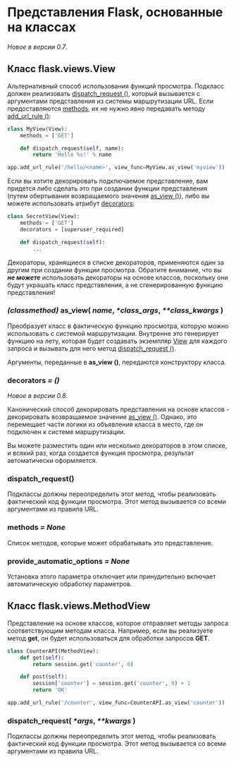 # Представления Flask, основанные на классах

_Новое в версии 0.7_.

## Класс flask.views.View

Альтернативный способ использования функций просмотра. Подкласс должен реализовать [dispatch\_request ()](predstavleniya-flask-osnovannye-na-klassakh.md#dispatch\_request), который вызывается с аргументами представления из системы маршрутизации URL. Если предоставляются [methods](predstavleniya-flask-osnovannye-na-klassakh.md#methods), их не нужно явно передавать методу [add\_url\_rule ()](obekt-prilozheniya-flask.md#add\_url\_rule-rule-endpoint-none-view\_func-none-provide\_automatic\_options-none-options):

```python
class MyView(View):
    methods = ['GET']

    def dispatch_request(self, name):
        return 'Hello %s!' % name

app.add_url_rule('/hello/<name>', view_func=MyView.as_view('myview'))
```

Если вы хотите декорировать подключаемое представление, вам придется либо сделать это при создании функции представления (путем обертывания возвращаемого значения [as\_view ()](predstavleniya-flask-osnovannye-na-klassakh.md#classmethod-as\_view)), либо вы можете использовать атрибут [decorators](predstavleniya-flask-osnovannye-na-klassakh.md#decorators):

```python
class SecretView(View):
    methods = ['GET']
    decorators = [superuser_required]

    def dispatch_request(self):
        ...
```

Декораторы, хранящиеся в списке декораторов, применяются один за другим при создании функции просмотра. Обратите внимание, что вы _**не можете**_ использовать декораторы на основе классов, поскольку они будут украшать класс представления, а не сгенерированную функцию представления!

### _(classmethod)_ as\_view( _name_, _\*class\_args_, _\*\*class\_kwargs_ )

Преобразует класс в фактическую функцию просмотра, которую можно использовать с системой маршрутизации. Внутренне это генерирует функцию на лету, которая будет создавать экземпляр [View](predstavleniya-flask-osnovannye-na-klassakh.md#klass-flask-views-view) для каждого запроса и вызывать для него метод [dispatch\_request ()](predstavleniya-flask-osnovannye-na-klassakh.md#dispatch\_request).

Аргументы, переданные в **as\_view ()**, передаются конструктору класса.

### decorators _= ()_

_Новое в версии 0.8_.

Канонический способ декорировать представления на основе классов - декорировать возвращаемое значение [as\_view ()](predstavleniya-flask-osnovannye-na-klassakh.md#classmethod-as\_view-name-class\_args-class\_kwargs). Однако, это перемещает части логики из объявления класса в место, где он подключен к системе маршрутизации.

Вы можете разместить один или несколько декораторов в этом списке, и всякий раз, когда создается функция просмотра, результат автоматически оформляется.

### dispatch\_request()

Подклассы должны переопределить этот метод, чтобы реализовать фактический код функции просмотра. Этот метод вызывается со всеми аргументами из правила URL.

### methods _= None_

Список методов, которые может обрабатывать это представление.

### provide\_automatic\_options _= None_

Установка этого параметра отключает или принудительно включает автоматическую обработку параметров.

## Класс flask.views.MethodView

Представление на основе классов, которое отправляет методы запроса соответствующим методам класса. Например, если вы реализуете метод **get**, он будет использоваться для обработки запросов **GET**.

```python
class CounterAPI(MethodView):
    def get(self):
        return session.get('counter', 0)

    def post(self):
        session['counter'] = session.get('counter', 0) + 1
        return 'OK'

app.add_url_rule('/counter', view_func=CounterAPI.as_view('counter'))
```

### dispatch\_request( _\*args_, _\*\*kwargs_ )

Подклассы должны переопределить этот метод, чтобы реализовать фактический код функции просмотра. Этот метод вызывается со всеми аргументами из правила URL.

